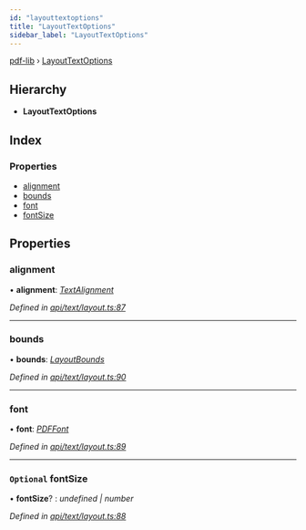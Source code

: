 ```yaml
---
id: "layouttextoptions"
title: "LayoutTextOptions"
sidebar_label: "LayoutTextOptions"
---
```


[pdf-lib](../index.md) › [LayoutTextOptions](layouttextoptions.md)

## Hierarchy

* **LayoutTextOptions**

## Index

### Properties

* [alignment](layouttextoptions.md#alignment)
* [bounds](layouttextoptions.md#bounds)
* [font](layouttextoptions.md#font)
* [fontSize](layouttextoptions.md#optional-fontsize)

## Properties

###  alignment

• **alignment**: *[TextAlignment](../enums/textalignment.md)*

*Defined in [api/text/layout.ts:87](https://github.com/Hopding/pdf-lib/blob/e10290a/src/api/text/layout.ts#L87)*

___

###  bounds

• **bounds**: *[LayoutBounds](layoutbounds.md)*

*Defined in [api/text/layout.ts:90](https://github.com/Hopding/pdf-lib/blob/e10290a/src/api/text/layout.ts#L90)*

___

###  font

• **font**: *[PDFFont](../classes/pdffont.md)*

*Defined in [api/text/layout.ts:89](https://github.com/Hopding/pdf-lib/blob/e10290a/src/api/text/layout.ts#L89)*

___

### `Optional` fontSize

• **fontSize**? : *undefined | number*

*Defined in [api/text/layout.ts:88](https://github.com/Hopding/pdf-lib/blob/e10290a/src/api/text/layout.ts#L88)*
